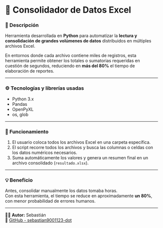 # 🧮 Consolidador de Datos Excel


### 📌 Descripción
Herramienta desarrollada en **Python** para automatizar la **lectura y consolidación de grandes volúmenes de datos** distribuidos en múltiples archivos Excel.

En entornos donde cada archivo contiene miles de registros, esta herramienta permite obtener los totales o sumatorias requeridas en cuestión de segundos, reduciendo en **más del 80%** el tiempo de elaboración de reportes.

---

### ⚙️ Tecnologías y librerías usadas
- Python 3.x  
- Pandas  
- OpenPyXL  
- os, glob

---

### 🚀 Funcionamiento
1. El usuario coloca todos los archivos Excel en una carpeta específica.  
2. El script recorre todos los archivos y busca las columnas o celdas con los datos numéricos necesarios.  
3. Suma automáticamente los valores y genera un resumen final en un archivo consolidado (`resultado.xlsx`).

---

### 💡 Beneficio
Antes, consolidar manualmente los datos tomaba horas.  
Con esta herramienta, el tiempo se reduce en aproximadamente **un 80%**, con menor probabilidad de errores humanos.

---

👨‍💻 **Autor:** Sebastián  
🔗 [GitHub - sebastian9001123-dot](https://github.com/sebastian9001123-dot)
